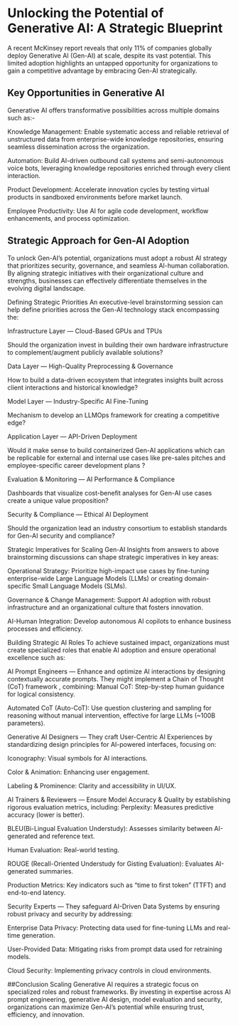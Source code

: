 # Unlocking the Potential of Generative AI: A Strategic Blueprint
A recent McKinsey report reveals that only 11% of companies globally deploy Generative AI (Gen-AI) at scale, despite its vast potential. This limited adoption highlights an untapped opportunity for organizations to gain a competitive advantage by embracing Gen-AI strategically.

## Key Opportunities in Generative AI
Generative AI offers transformative possibilities across multiple domains such as:-

Knowledge Management: Enable systematic access and reliable retrieval of unstructured data from enterprise-wide knowledge repositories, ensuring seamless dissemination across the organization.

Automation: Build AI-driven outbound call systems and semi-autonomous voice bots, leveraging knowledge repositories enriched through every client interaction.

Product Development: Accelerate innovation cycles by testing virtual products in sandboxed environments before market launch.

Employee Productivity: Use AI for agile code development, workflow enhancements, and process optimization.

## Strategic Approach for Gen-AI Adoption
To unlock Gen-AI’s potential, organizations must adopt a robust AI strategy that prioritizes security, governance, and seamless AI-human collaboration. By aligning strategic initiatives with their organizational culture and strengths, businesses can effectively differentiate themselves in the evolving digital landscape.

Defining Strategic Priorities
An executive-level brainstorming session can help define priorities across the Gen-AI technology stack encompassing the:

Infrastructure Layer — Cloud-Based GPUs and TPUs

Should the organization invest in building their own hardware infrastructure to complement/augment publicly available solutions?

Data Layer — High-Quality Preprocessing & Governance

How to build a data-driven ecosystem that integrates insights built across client interactions and historical knowledge?

Model Layer — Industry-Specific AI Fine-Tuning

Mechanism to develop an LLMOps framework for creating a competitive edge?

Application Layer — API-Driven Deployment

Would it make sense to build containerized Gen-AI applications which can be replicable for external and internal use cases like pre-sales pitches and employee-specific career development plans ?

Evaluation & Monitoring — AI Performance & Compliance

Dashboards that visualize cost-benefit analyses for Gen-AI use cases create a unique value proposition?

Security & Compliance — Ethical AI Deployment

Should the organization lead an industry consortium to establish standards for Gen-AI security and compliance?

Strategic Imperatives for Scaling Gen-AI
Insights from answers to above brainstorming discussions can shape strategic imperatives in key areas:

Operational Strategy: Prioritize high-impact use cases by fine-tuning enterprise-wide Large Language Models (LLMs) or creating domain-specific Small Language Models (SLMs).

Governance & Change Management: Support AI adoption with robust infrastructure and an organizational culture that fosters innovation.

AI-Human Integration: Develop autonomous AI copilots to enhance business processes and efficiency.

Building Strategic AI Roles
To achieve sustained impact, organizations must create specialized roles that enable AI adoption and ensure operational excellence such as:

AI Prompt Engineers — Enhance and optimize AI interactions by designing contextually accurate prompts. They might implement a Chain of Thought (CoT) framework , combining:
Manual CoT: Step-by-step human guidance for logical consistency.

Automated CoT (Auto-CoT): Use question clustering and sampling for reasoning without manual intervention, effective for large LLMs (~100B parameters).

Generative AI Designers — They craft User-Centric AI Experiences by standardizing design principles for AI-powered interfaces, focusing on:

Iconography: Visual symbols for AI interactions.

Color & Animation: Enhancing user engagement.

Labeling & Prominence: Clarity and accessibility in UI/UX.

AI Trainers & Reviewers — Ensure Model Accuracy & Quality by establishing rigorous evaluation metrics, including:
Perplexity: Measures predictive accuracy (lower is better).

BLEU(Bi-Lingual Evaluation Understudy): Assesses similarity between AI-generated and reference text.

Human Evaluation: Real-world testing.

ROUGE (Recall-Oriented Understudy for Gisting Evaluation): Evaluates AI-generated summaries.

Production Metrics: Key indicators such as “time to first token” (TTFT) and end-to-end latency.

Security Experts — They safeguard AI-Driven Data Systems by ensuring robust privacy and security by addressing:

Enterprise Data Privacy: Protecting data used for fine-tuning LLMs and real-time generation.

User-Provided Data: Mitigating risks from prompt data used for retraining models.

Cloud Security: Implementing privacy controls in cloud environments.

##Conclusion
Scaling Generative AI requires a strategic focus on specialized roles and robust frameworks. By investing in expertise across AI prompt engineering, generative AI design, model evaluation and security, organizations can maximize Gen-AI’s potential while ensuring trust, efficiency, and innovation.
